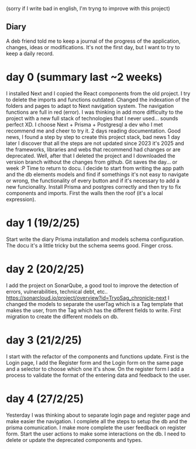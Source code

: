 (sorry if I write bad in english, I'm tryng to improve with this project)

## Diary

A deb friend told me to keep a journal of the progress of the application, changes, ideas or modifications.
It's not the first day, but I want to try to keep a daily record.

# day 0 (summary last ~2 weeks)

I installed Next and I copied the React components from the old project.
I try to delete the imports and functions outdated.
Changed the indexation of the folders and pages to adapt to Next navigation system.
The navigation functions are full in red (error).
I was thinking in add more difficulty to the project with a new full stack of technologies that I never used... sounds perfect XD.
I choose Next + Prisma + Postgresql a dev who I met recommend me and cheer to try it.
2 days reading documentation.
Good news, I found a step by step to create this project stack, bad news 1 day later I discover that all the steps are not updated since 2023 it's 2025 and the frameworks, libraries and webs that recommend had changes or are deprecated.
Well, after that I deleted the project and I downloaded the version branch without the changes from github. Git saves the day... or week :P
Time to return to docu.
I decide to start from writing the app path and the db elements models and find if somethings it's not easy to navigate or wrong, the functionality of every button and if it's necessary to add a new funcionality.
Install Prisma and postgres correctly and then try to fix components and imports. First the walls then the roof (it's a local expression).

# day 1 (19/2/25)

Start write the diary
Prisma installation and models schema configuration.
The docu it's a little tricky but the schema seems good. Finger cross.

# day 2 (20/2/25)

I add the project on SonarQube, a good tool to improve the detection of errors, vulnerabilities, technical debt, etc..
https://sonarcloud.io/project/overview?id=TryoSag_chronicle-next
I changed the models to separate the userTag which is a Tag template that makes the user, from the Tag which has the different fields to write.
First migration to create the different models on db.

# day 3 (21/2/25)

I start with the refactor of the components and functions update.
First is the Login page, I add the Register form and the Login form on the same page and a selector to choose which one it's show.
On the register form I add a process to validate the format of the entering data and feedback to the user.

# day 4 (27/2/25)

Yesterday I was thinking about to separate login page and register page and make easier the navigation.
I complete all the steps to setup the db and the prisma comunication.
I make more complete the user feedback on register form.
Start the user actions to make some interactions on the db.
I need to delete or update the deprecated components and types.
